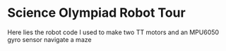 # Science Olympiad Robot Tour

Here lies the robot code I used to make two TT motors and an MPU6050 gyro sensor navigate a maze
